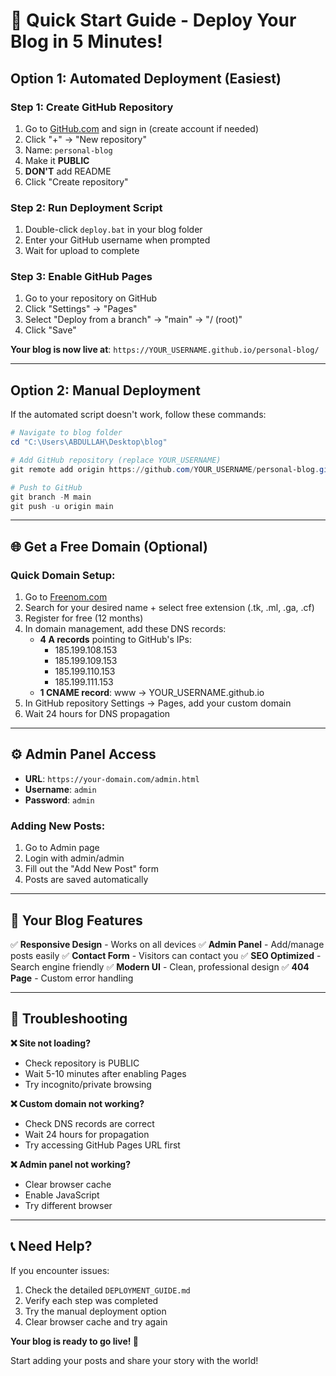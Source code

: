 # 🚀 Quick Start Guide - Deploy Your Blog in 5 Minutes!

## Option 1: Automated Deployment (Easiest)

### Step 1: Create GitHub Repository
1. Go to [GitHub.com](https://github.com) and sign in (create account if needed)
2. Click "+" → "New repository"
3. Name: `personal-blog`
4. Make it **PUBLIC**
5. **DON'T** add README
6. Click "Create repository"

### Step 2: Run Deployment Script
1. Double-click `deploy.bat` in your blog folder
2. Enter your GitHub username when prompted
3. Wait for upload to complete

### Step 3: Enable GitHub Pages
1. Go to your repository on GitHub
2. Click "Settings" → "Pages"
3. Select "Deploy from a branch" → "main" → "/ (root)"
4. Click "Save"

**Your blog is now live at**: `https://YOUR_USERNAME.github.io/personal-blog/`

---

## Option 2: Manual Deployment

If the automated script doesn't work, follow these commands:

```powershell
# Navigate to blog folder
cd "C:\Users\ABDULLAH\Desktop\blog"

# Add GitHub repository (replace YOUR_USERNAME)
git remote add origin https://github.com/YOUR_USERNAME/personal-blog.git

# Push to GitHub
git branch -M main
git push -u origin main
```

---

## 🌐 Get a Free Domain (Optional)

### Quick Domain Setup:
1. Go to [Freenom.com](https://www.freenom.com)
2. Search for your desired name + select free extension (.tk, .ml, .ga, .cf)
3. Register for free (12 months)
4. In domain management, add these DNS records:
   - **4 A records** pointing to GitHub's IPs:
     - 185.199.108.153
     - 185.199.109.153
     - 185.199.110.153
     - 185.199.111.153
   - **1 CNAME record**: www → YOUR_USERNAME.github.io
5. In GitHub repository Settings → Pages, add your custom domain
6. Wait 24 hours for DNS propagation

---

## ⚙️ Admin Panel Access

- **URL**: `https://your-domain.com/admin.html`
- **Username**: `admin`
- **Password**: `admin`

### Adding New Posts:
1. Go to Admin page
2. Login with admin/admin
3. Fill out the "Add New Post" form
4. Posts are saved automatically

---

## 📝 Your Blog Features

✅ **Responsive Design** - Works on all devices
✅ **Admin Panel** - Add/manage posts easily
✅ **Contact Form** - Visitors can contact you
✅ **SEO Optimized** - Search engine friendly
✅ **Modern UI** - Clean, professional design
✅ **404 Page** - Custom error handling

---

## 🔧 Troubleshooting

**❌ Site not loading?**
- Check repository is PUBLIC
- Wait 5-10 minutes after enabling Pages
- Try incognito/private browsing

**❌ Custom domain not working?**
- Check DNS records are correct
- Wait 24 hours for propagation
- Try accessing GitHub Pages URL first

**❌ Admin panel not working?**
- Clear browser cache
- Enable JavaScript
- Try different browser

---

## 📞 Need Help?

If you encounter issues:
1. Check the detailed `DEPLOYMENT_GUIDE.md`
2. Verify each step was completed
3. Try the manual deployment option
4. Clear browser cache and try again

**Your blog is ready to go live! 🎉**

Start adding your posts and share your story with the world!

